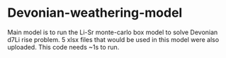 # Devonian-weathering-model
Main model is to run the Li-Sr monte-carlo box model to solve Devonian d7Li rise problem. 
5 xlsx files that would be used in this model were also uploaded. 
This code needs ~1s to run.
